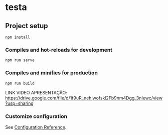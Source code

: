 # testa

## Project setup
```
npm install
```

### Compiles and hot-reloads for development
```
npm run serve
```

### Compiles and minifies for production
```
npm run build
```
LINK VIDEO APRESENTAÇÃO: https://drive.google.com/file/d/1f9uR_nehjwofskl2Fb9nm4Dgg_3nIewc/view?usp=sharing

### Customize configuration
See [Configuration Reference](https://cli.vuejs.org/config/).

